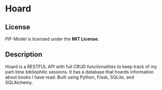 # Hoard

## License
PIF-Model is licensed under the **MIT License**.

## Description
Hoard is a RESTFUL API with full CRUD functionalities to keep track of my part-time bibliophilic sessions. It has a database that hoards information about books I have read. Built using Python, Flask, SQLite, and SQLAlchemy.
